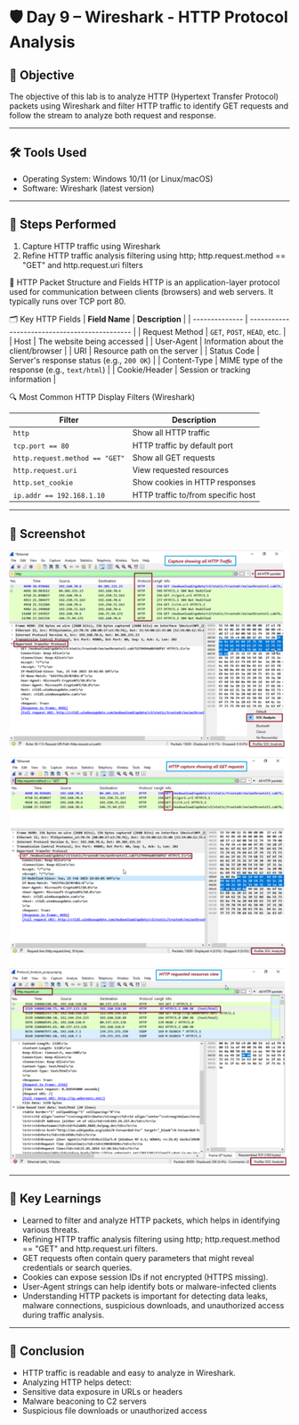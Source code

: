 # 🛡️ Day 9 – Wireshark - HTTP Protocol Analysis

## 📌 Objective
The objective of this lab is to analyze HTTP (Hypertext Transfer Protocol) packets using Wireshark and  filter HTTP traffic to identify GET requests and follow the stream to analyze both request and response. 

---

## 🛠️ Tools Used
- Operating System: Windows 10/11 (or Linux/macOS)
- Software: Wireshark (latest version)

---

## 🧪 Steps Performed
1. Capture HTTP traffic using Wireshark
2. Refine HTTP traffic analysis filtering using http;   http.request.method == "GET" and http.request.uri  filters

📘 HTTP Packet Structure and Fields
HTTP is an application-layer protocol used for communication between clients (browsers) and web servers. It typically runs over TCP port 80.

🗂️ Key HTTP Fields
| **Field Name** | **Description**                               |
| -------------- | --------------------------------------------- |
| Request Method | `GET`, `POST`, `HEAD`, etc.                   |
| Host           | The website being accessed                    |
| User-Agent     | Information about the client/browser          |
| URI            | Resource path on the server                   |
| Status Code    | Server's response status (e.g., `200 OK`)     |
| Content-Type   | MIME type of the response (e.g., `text/html`) |
| Cookie/Header  | Session or tracking information               |


🔍 Most Common HTTP Display Filters (Wireshark)

| **Filter**                     | **Description**                    |
| ------------------------------ | ---------------------------------- |
| `http`                         | Show all HTTP traffic              |
| `tcp.port == 80`               | HTTP traffic by default port       |
| `http.request.method == "GET"` | Show all GET requests              |
| `http.request.uri`             | View requested resources           |
| `http.set_cookie`              | Show cookies in HTTP responses     |
| `ip.addr == 192.168.1.10`      | HTTP traffic to/from specific host |


---

## 📸 Screenshot
<p align="center">
  <img src="../../Screenshots/Day09-Wireshark-HTTP-Traffic_GET-requests-Requested-ResourcesView.png" alt="Screenshot Placeholder" width="600">
</p>

---

## 🧠 Key Learnings
- Learned to filter and analyze HTTP packets, which helps in identifying various threats. 
- Refining HTTP traffic analysis filtering using http; http.request.method == "GET" and http.request.uri  filters.
- GET requests often contain query parameters that might reveal credentials or search queries.
- Cookies can expose session IDs if not encrypted (HTTPS missing).
- User-Agent strings can help identify bots or malware-infected clients
- Understanding HTTP packets is important for detecting data leaks, malware connections, suspicious downloads, and unauthorized access during traffic analysis. 

---

## 🎯 Conclusion
- HTTP traffic is readable and easy to analyze in Wireshark.
- Analyzing HTTP helps detect:
- Sensitive data exposure in URLs or headers
- Malware beaconing to C2 servers
- Suspicious file downloads or unauthorized access
